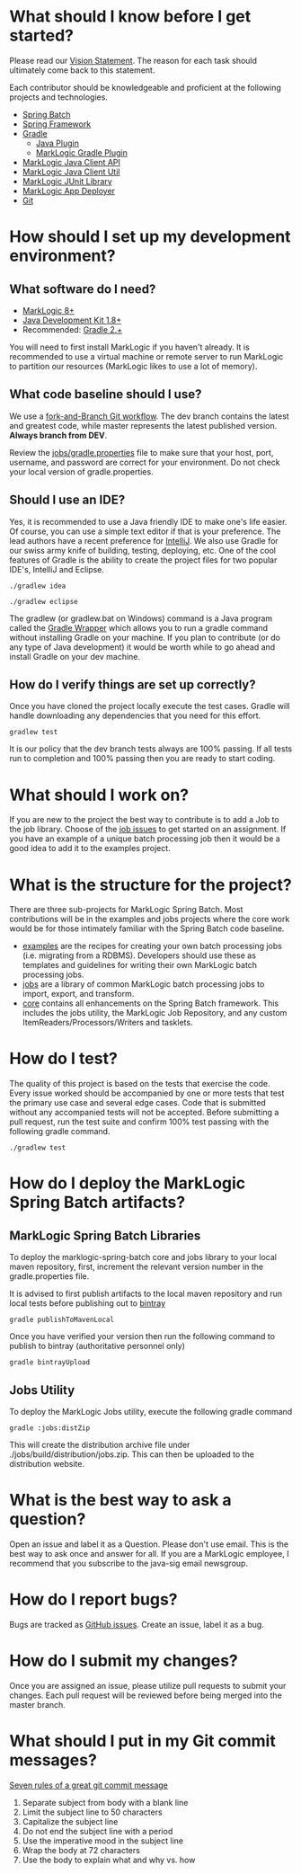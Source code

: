 # What should I know before I get started?

Please read our [Vision Statement](https://github.com/sastafford/marklogic-spring-batch/wiki).  The reason for each task should ultimately come back to this statement. 

Each contributor should be knowledgeable and proficient at the following projects and technologies. 
* [Spring Batch](http://docs.spring.io/spring-batch/trunk/reference/html/)
* [Spring Framework](https://projects.spring.io/spring-framework/)
* [Gradle](http://gradle.org/) 
  * [Java Plugin](https://docs.gradle.org/current/userguide/java_plugin.html)
  * [MarkLogic Gradle Plugin](http://developer.marklogic.com/code/ml-gradle)
* [MarkLogic Java Client API](http://developer.marklogic.com/products/java)
* [MarkLogic Java Client Util](https://github.com/rjrudin/ml-javaclient-util)
* [MarkLogic JUnit Library](https://github.com/rjrudin/ml-junit)
* [MarkLogic App Deployer](https://github.com/rjrudin/ml-app-deployer)
* [Git](http://git-scm.com/doc)

# How should I set up my development environment? 

## What software do I need?

* [MarkLogic 8+](http://developer.marklogic.com/products)
* [Java Development Kit 1.8+](http://www.oracle.com/technetwork/java/javase/downloads/jdk8-downloads-2133151.html)
* Recommended: [Gradle 2.+](http://gradle.org/gradle-download/)

You will need to first install MarkLogic if you haven't already.  It is recommended to use a virtual machine or remote server to run MarkLogic to partition our resources (MarkLogic likes to use a lot of memory).  

## What code baseline should I use?
We use a [fork-and-Branch Git workflow](http://blog.scottlowe.org/2015/01/27/using-fork-branch-git-workflow/).  The dev branch contains the latest and greatest code, while master represents the latest published version.  **Always branch from DEV**.
  
Review the [jobs/gradle.properties](https://github.com/sastafford/marklogic-spring-batch/blob/master/core/gradle.properties) file to make sure that your host, port, username, and password are correct for your environment.  Do not check your local version of gradle.properties.  

## Should I use an IDE? 

Yes, it is recommended to use a Java friendly IDE to make one's life easier.  Of course, you can use a simple text editor if that is your preference.  The lead authors have a recent preference for [IntelliJ](https://www.jetbrains.com/idea/).  We also use Gradle for our swiss army knife of building, testing, deploying, etc.  One of the cool features of Gradle is the ability to create the project files for two popular IDE's, IntelliJ and Eclipse.    

```
./gradlew idea
```

```
./gradlew eclipse
```

The gradlew (or gradlew.bat on Windows) command is a Java program called the [Gradle Wrapper](https://docs.gradle.org/current/userguide/gradle_wrapper.html) which allows you to run a gradle command without installing Gradle on your machine.  If you plan to contribute (or do any type of Java development) it would be worth while to go ahead and install Gradle on your dev machine.  

## How do I verify things are set up correctly?  
Once you have cloned the project locally execute the test cases.  Gradle will handle downloading any dependencies that you need for this effort.  

```
gradlew test
```

It is our policy that the dev branch tests always are 100% passing.  If all tests run to completion and 100% passing then you are ready to start coding.    

# What should I work on?

If you are new to the project the best way to contribute is to add a Job to the job library.  Choose of the [job issues](https://github.com/sastafford/marklogic-spring-batch/labels/job) to get started on an assignment.  If you have an example of a unique batch processing job then it would be a good idea to add it to the examples project.    

# What is the structure for the project?

There are three sub-projects for MarkLogic Spring Batch.  Most contributions will be in the examples and jobs projects where the core work would be for those intimately familiar with the Spring Batch code baseline.  

* [examples](https://github.com/sastafford/marklogic-spring-batch/tree/master/examples) are the recipes for creating your own batch processing jobs (i.e. migrating from a RDBMS).  Developers should use these as templates and guidelines for writing their own MarkLogic batch processing jobs. 
* [jobs](https://github.com/sastafford/marklogic-spring-batch/tree/master/jobs) are a library of common MarkLogic batch processing jobs to import, export, and transform.  
* [core](https://github.com/sastafford/marklogic-spring-batch/tree/master/core) contains all enhancements on the Spring Batch framework.  This includes the jobs utility, the MarkLogic Job Repository, and any custom ItemReaders/Processors/Writers and tasklets.  

# How do I test? 

The quality of this project is based on the tests that exercise the code.  Every issue worked should be accompanied by one or more tests that test the primary use case and several edge cases.  Code that is submitted without any accompanied tests will not be accepted.  Before submitting a pull request, run the test suite and confirm 100% test passing with the following gradle command.  

```
./gradlew test
```

# How do I deploy the MarkLogic Spring Batch artifacts?

## MarkLogic Spring Batch Libraries
To deploy the marklogic-spring-batch core and jobs library to your local maven repository, first, increment the relevant version number in the gradle.properties file.

It is advised to first publish artifacts to the local maven repository and run local tests before publishing out to [bintray](https://bintray.com/)

```
gradle publishToMavenLocal
```

Once you have verified your version then run the following command to publish to bintray (authoritative personnel only)

```
gradle bintrayUpload
```

## Jobs Utility
To deploy the MarkLogic Jobs utility, execute the following gradle command

```
gradle :jobs:distZip
```

This will create the distribution archive file under ./jobs/build/distribution/jobs.zip.  This can then be uploaded to the distribution website.  

# What is the best way to ask a question?  
Open an issue and label it as a Question.  Please don't use email.  This is the best way to ask once and answer for all.  If you are a MarkLogic employee, I recommend that you subscribe to the java-sig email newsgroup.  

# How do I report bugs?  
Bugs are tracked as [GitHub issues](https://guides.github.com/features/issues/). Create an issue, label it as a bug.

# How do I submit my changes?  
Once you are assigned an issue, please utilize pull requests to submit your changes.  Each pull request will be reviewed before being merged into the master branch.  

# What should I put in my Git commit messages?
[Seven rules of a great git commit message](http://chris.beams.io/posts/git-commit/)

1. Separate subject from body with a blank line
1. Limit the subject line to 50 characters
1. Capitalize the subject line
1. Do not end the subject line with a period
1. Use the imperative mood in the subject line
1. Wrap the body at 72 characters
1. Use the body to explain what and why vs. how


